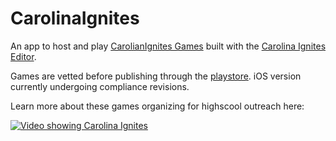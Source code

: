 # CarolinaIgnites

An app to host and play [CarolianIgnites Games](https://www.carolinaignites.org/) built with the [Carolina Ignites Editor](https://editor.carolinaignites.org/).

Games are vetted before publishing through the [playstore](https://play.google.com/store/apps/details?id=org.carolinaignites.app&hl=en_US). iOS version currently undergoing compliance revisions.

Learn more about these games organizing for highscool outreach here:

[![Video showing Carolina Ignites](https://img.youtube.com/vi/2p_Du7OFAdw/0.jpg)](https://www.youtube.com/watch?v=2p_Du7OFAdw)
